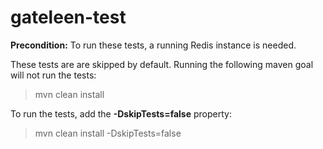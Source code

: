 # gateleen-test

**Precondition:** To run these tests, a running Redis instance is needed.

These tests are are skipped by default. Running the following maven goal will not run the tests:
> mvn clean install

To run the tests, add the **-DskipTests=false** property:
> mvn clean install -DskipTests=false